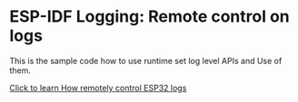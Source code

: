 # ESP-IDF Logging: Remote control on logs
This is the sample code how to use runtime set log level APIs and Use of them.

[Click to learn How remotely control ESP32 logs]() 